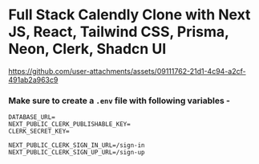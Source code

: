 # Full Stack Calendly Clone with Next JS, React, Tailwind CSS, Prisma, Neon, Clerk, Shadcn UI 

https://github.com/user-attachments/assets/09111762-21d1-4c94-a2cf-491ab2a963c9


### Make sure to create a `.env` file with following variables -

```
DATABASE_URL=
NEXT_PUBLIC_CLERK_PUBLISHABLE_KEY=
CLERK_SECRET_KEY=

NEXT_PUBLIC_CLERK_SIGN_IN_URL=/sign-in
NEXT_PUBLIC_CLERK_SIGN_UP_URL=/sign-up
```
